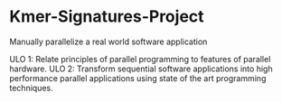# Kmer-Signatures-Project

Manually parallelize a real world software application


ULO 1: Relate principles of parallel programming to features of parallel hardware.
ULO 2: Transform sequential software applications into high performance parallel applications using state of the art programming techniques.
